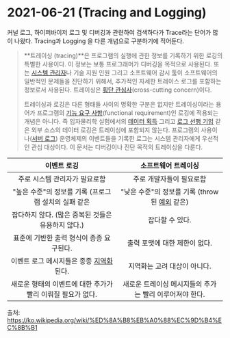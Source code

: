 # 2021-06-21 (Tracing and Logging)

커널 로그, 하이퍼바이저 로그 및 디버깅과 관련하여 검색하다가 Trace라는 단어가 많이 나왔다. Tracing과 Logging 을 다른 개념으로 구분하기에 적어둔다.

> **트레이싱 (tracing)**은 프로그램의 실행에 관한 정보를 기록하기 위한 로깅의 특별한 사용이다. 이 정보는 보통 프로그래머가 디버깅을 목적으로 사용된다. 또는 [시스템 관리자](https://ko.wikipedia.org/wiki/시스템_관리자)나 기술 지원 인원 그리고 소프트웨어 감시 툴이 소프트웨어의 일반적인 문제들을 진단하기 위해서, 추가적인 자세한 트레이스 로그를 포함하는 정보로서 사용된다. 트레이싱은 [횡단 관심사](https://ko.wikipedia.org/wiki/횡단_관심사)(cross-cutting concern)이다.
>
> 트레이싱과 로깅은 다른 형태들 사이의 명확한 구분은 없지만 트레이싱이라는 용어가 프로그램의 [기능 요구 사항](https://ko.wikipedia.org/w/index.php?title=기능_요구_사항&action=edit&redlink=1)(functional requirement)인 로깅에 적용되는 개념은 아니다. 즉 입자물리학 실험에서의 [데이터 획득](https://ko.wikipedia.org/w/index.php?title=데이터_획득&action=edit&redlink=1) 그리고 [로그 선행 기입](https://ko.wikipedia.org/wiki/로그_선행_기입) 같은 외부 소스의 데이터 로깅은 트레이싱에 포함되지 않는다. 프로그램의 사용이나([서버 로그](https://ko.wikipedia.org/w/index.php?title=서버_로그&action=edit&redlink=1)) 운영체제의 이벤트들을 기록한 로그는 시스템 관리자에게 우선적인 관심 대상이다. 이 문서는 디버깅이나 진단 목적의 트레이싱을 다룬다.



|                         이벤트 로깅                          |                     소프트웨어 트레이싱                      |
| :----------------------------------------------------------: | :----------------------------------------------------------: |
|                주로 시스템 관리자가 필요로함                 |                   주로 개발자들이 필요로함                   |
|     "높은 수준"의 정보를 기록 (프로그램 설치의 실패 같은     | "낮은 수준"의 정보를 기록 (throw된 [예외](https://ko.wikipedia.org/wiki/예외_처리) 같은) |
|      잡다하지 않다. (많은 중복된 것들은 유용하지 않다.)      |                       잡다할 수 있다.                        |
|           표준에 기반한 출력 형식이 종종 요구된다.           |                출력 포맷에 대한 제한이 없다.                 |
| 이벤트 로그 메시지들은 종종 [지역화](https://ko.wikipedia.org/wiki/지역화)된다. |                 지역화는 고려 대상이 아니다.                 |
| 새로운 형태의 이벤트에 대한 추가가 빨리 이뤄질 필요가 없다.  |   새로운 트레이싱 메시지들의 추가는 빨리 이루어져야 한다.    |



출처: https://ko.wikipedia.org/wiki/%ED%8A%B8%EB%A0%88%EC%9D%B4%EC%8B%B1

